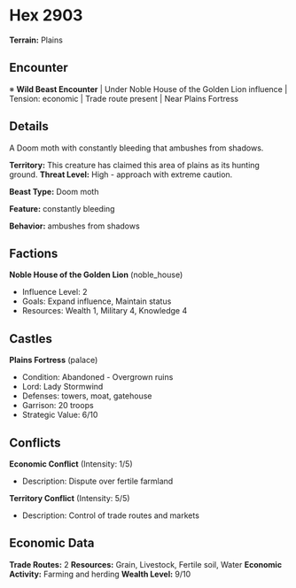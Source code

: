 # Hex 2903

**Terrain:** Plains

## Encounter
※ **Wild Beast Encounter** | Under Noble House of the Golden Lion influence | Tension: economic | Trade route present | Near Plains Fortress

## Details
A Doom moth with constantly bleeding that ambushes from shadows.

**Territory:** This creature has claimed this area of plains as its hunting ground.
**Threat Level:** High - approach with extreme caution.

**Beast Type:** Doom moth

**Feature:** constantly bleeding

**Behavior:** ambushes from shadows

## Factions
**Noble House of the Golden Lion** (noble_house)
- Influence Level: 2
- Goals: Expand influence, Maintain status
- Resources: Wealth 1, Military 4, Knowledge 4

## Castles
**Plains Fortress** (palace)
- Condition: Abandoned - Overgrown ruins
- Lord: Lady Stormwind
- Defenses: towers, moat, gatehouse
- Garrison: 20 troops
- Strategic Value: 6/10

## Conflicts
**Economic Conflict** (Intensity: 1/5)
- Description: Dispute over fertile farmland

**Territory Conflict** (Intensity: 5/5)
- Description: Control of trade routes and markets

## Economic Data
**Trade Routes:** 2
**Resources:** Grain, Livestock, Fertile soil, Water
**Economic Activity:** Farming and herding
**Wealth Level:** 9/10
